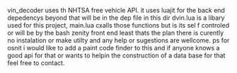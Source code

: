 vin_decoder uses th NHTSA free vehicle API. it uses luajit for the back end    
depedencys beyond that will be in the dep file in this dir dvin.lua is a 
libary used for this project, main.lua cxalls those functions but is its sel
f controled or will be by the bash zenity front end least thats the 
plan there is curently no instalation or make utilty and any help or 
sugestions are wellcome. ps for osnit i would like to add a paint code finder
 to this and if anyone knows a good api for that or wants to helpin the
 construction of a data base for that feel free to contact.

